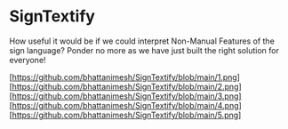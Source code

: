 # SignTextify
How useful it would be if we could interpret Non-Manual Features of the sign language? Ponder no more as we have just built the right solution for everyone!

[https://github.com/bhattanimesh/SignTextify/blob/main/1.png]
[https://github.com/bhattanimesh/SignTextify/blob/main/2.png]
[https://github.com/bhattanimesh/SignTextify/blob/main/3.png]
[https://github.com/bhattanimesh/SignTextify/blob/main/4.png]
[https://github.com/bhattanimesh/SignTextify/blob/main/5.png]
